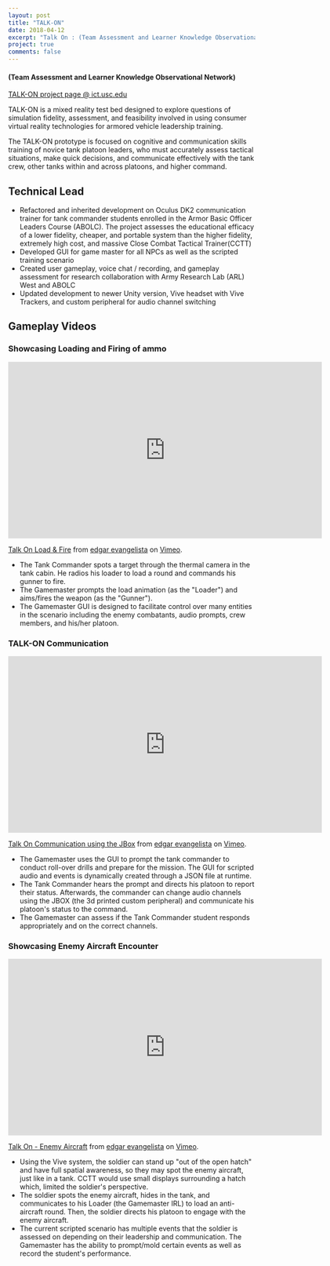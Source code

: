 ```yaml
---
layout: post
title: "TALK-ON"
date: 2018-04-12
excerpt: "Talk On : (Team Assessment and Learner Knowledge Observational Network)"
project: true
comments: false
---
```


#### (Team Assessment and Learner Knowledge Observational Network)

[TALK-ON project page @ ict.usc.edu](http://ict.usc.edu/prototypes/talk-on/)

TALK-ON is a mixed reality test bed designed to explore questions of simulation fidelity, assessment, and feasibility involved in using consumer virtual reality technologies for armored vehicle leadership training.

The TALK-ON prototype is focused on cognitive and communication skills training of novice tank platoon leaders, who must accurately assess tactical situations, make quick decisions, and communicate effectively with the tank crew, other tanks within and across platoons, and higher command.



## Technical Lead
- Refactored and inherited development on Oculus DK2 communication trainer for tank commander students enrolled in the Armor Basic Officer Leaders Course (ABOLC). The project assesses the educational efficacy of a lower fidelity, cheaper, and portable system than the higher fidelity, extremely high cost, and massive Close Combat Tactical Trainer(CCTT)
- Developed GUI for game master for all NPCs as well as the scripted training scenario
- Created user gameplay, voice chat / recording, and gameplay assessment for research collaboration with Army Research Lab (ARL) West and ABOLC
- Updated development to newer Unity version, Vive headset with Vive Trackers, and custom peripheral for audio channel switching



## Gameplay Videos

### Showcasing Loading and Firing of ammo

<iframe src="https://player.vimeo.com/video/264383056" width="640" height="360" frameborder="0" webkitallowfullscreen mozallowfullscreen allowfullscreen></iframe>
<p><a href="https://vimeo.com/264383056">Talk On Load &amp; Fire</a> from <a href="https://vimeo.com/user83913317">edgar evangelista</a> on <a href="https://vimeo.com">Vimeo</a>.</p>

- The Tank Commander spots a target through the thermal camera in the tank cabin. He radios his loader to load a round and commands his gunner to fire.
- The Gamemaster prompts the load animation (as the "Loader") and aims/fires the weapon (as the "Gunner").
- The Gamemaster GUI is designed to facilitate control over many entities in the scenario including the enemy combatants, audio prompts, crew members, and his/her platoon.



### TALK-ON Communication

<iframe src="https://player.vimeo.com/video/264381700" width="640" height="360" frameborder="0" webkitallowfullscreen mozallowfullscreen allowfullscreen></iframe>
<p><a href="https://vimeo.com/264381700">Talk On Communication using the JBox</a> from <a href="https://vimeo.com/user83913317">edgar evangelista</a> on <a href="https://vimeo.com">Vimeo</a>.</p>

- The Gamemaster uses the GUI to prompt the tank commander to conduct roll-over drills and prepare for the mission. The GUI for scripted audio and events is dynamically created through a JSON file at runtime.
- The Tank Commander hears the prompt and directs his platoon to report their status. Afterwards, the commander can change audio channels using the JBOX (the 3d printed custom peripheral) and communicate his platoon's status to the command.
- The Gamemaster can assess if the Tank Commander student responds appropriately and on the correct channels.



### Showcasing Enemy Aircraft Encounter

<iframe src="https://player.vimeo.com/video/264380727" width="640" height="360" frameborder="0" webkitallowfullscreen mozallowfullscreen allowfullscreen></iframe>
<p><a href="https://vimeo.com/264380727">Talk On - Enemy Aircraft</a> from <a href="https://vimeo.com/user83913317">edgar evangelista</a> on <a href="https://vimeo.com">Vimeo</a>.</p>

- Using the Vive system, the soldier can stand up "out of the open hatch" and have full spatial awareness, so they may spot the enemy aircraft, just like in a tank. CCTT would use small displays surrounding a hatch which, limited the soldier's perspective.
- The soldier spots the enemy aircraft, hides in the tank, and communicates to his Loader (the Gamemaster IRL) to load an anti-aircraft round. Then, the soldier directs his platoon to engage with the enemy aircraft.
- The current scripted scenario has multiple events that the soldier is assessed on depending on their leadership and communication. The Gamemaster has the ability to prompt/mold certain events as well as record the student's performance.